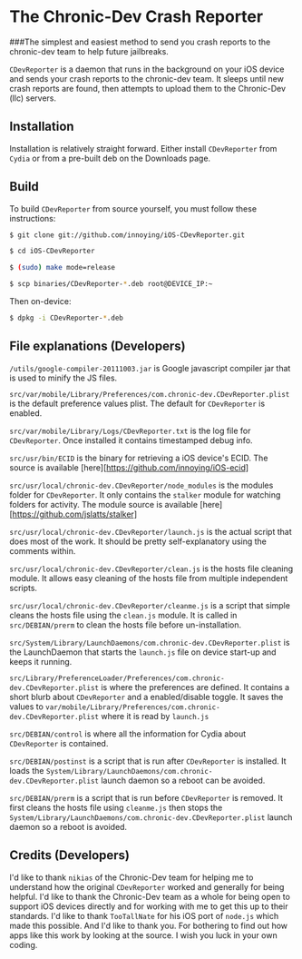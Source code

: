 The Chronic-Dev Crash Reporter
=======
###The simplest and easiest method to send you crash reports to the chronic-dev team to help future jailbreaks.


`CDevReporter` is a daemon that runs in the background on your iOS device and sends your crash reports to the chronic-dev team. It sleeps until new crash reports are found, then attempts to upload them to the Chronic-Dev (llc) servers.

Installation
------------
Installation is relatively straight forward. Either install `CDevReporter` from `Cydia` or from a pre-built deb on the Downloads page.


Build
------------
To build `CDevReporter` from source yourself, you must follow these instructions:

``` bash
$ git clone git://github.com/innoying/iOS-CDevReporter.git

$ cd iOS-CDevReporter

$ (sudo) make mode=release

$ scp binaries/CDevReporter-*.deb root@DEVICE_IP:~

```
Then on-device:
``` bash
$ dpkg -i CDevReporter-*.deb
```


File explanations (Developers)
------------
`/utils/google-compiler-20111003.jar` is Google javascript compiler jar that is used to minify the JS files.

`src/var/mobile/Library/Preferences/com.chronic-dev.CDevReporter.plist` is the default preference values plist. The default for `CDevReporter` is enabled.

`src/var/mobile/Library/Logs/CDevReporter.txt` is the log file for `CDevReporter`. Once installed it contains timestamped debug info. 

`src/usr/bin/ECID` is the binary for retrieving a iOS device's ECID. The source is available [here][https://github.com/innoying/iOS-ecid]

`src/usr/local/chronic-dev.CDevReporter/node_modules` is the modules folder for `CDevReporter`. It only contains the `stalker` module for watching folders for activity. The module source is available [here][https://github.com/jslatts/stalker]

`src/usr/local/chronic-dev.CDevReporter/launch.js` is the actual script that does most of the work. It should be pretty self-explanatory using the comments within. 

`src/usr/local/chronic-dev.CDevReporter/clean.js` is the hosts file cleaning module. It allows easy cleaning of the hosts file from multiple independent scripts. 

`src/usr/local/chronic-dev.CDevReporter/cleanme.js` is a script that simple cleans the hosts file using the `clean.js` module. It is called in `src/DEBIAN/prerm` to clean the hosts file before un-installation.

`src/System/Library/LaunchDaemons/com.chronic-dev.CDevReporter.plist` is the LaunchDaemon that starts the `launch.js` file on device start-up and keeps it running.

`src/Library/PreferenceLoader/Preferences/com.chronic-dev.CDevReporter.plist` is where the preferences are defined. It contains a short blurb about `CDevReporter` and a enabled/disable toggle. It saves the values to `var/mobile/Library/Preferences/com.chronic-dev.CDevReporter.plist` where it is read by `launch.js`

`src/DEBIAN/control` is where all the information for Cydia about `CDevReporter` is contained. 

`src/DEBIAN/postinst` is a script that is run after `CDevReporter` is installed. It loads the `System/Library/LaunchDaemons/com.chronic-dev.CDevReporter.plist` launch daemon so a reboot can be avoided. 

`src/DEBIAN/prerm` is a script that is run before `CDevReporter` is removed. It first cleans the hosts file using `cleanme.js` then stops the `System/Library/LaunchDaemons/com.chronic-dev.CDevReporter.plist` launch daemon so a reboot is avoided. 


Credits (Developers)
------------
I'd like to thank `nikias` of the Chronic-Dev team for helping me to understand how the original `CDevReporter` worked and generally for being helpful.
I'd like to thank the Chronic-Dev team as a whole for being open to support iOS devices directly and for working with me to get this up to their standards.
I'd like to thank `TooTallNate` for his iOS port of `node.js` which made this possible.
And I'd like to thank you. For bothering to find out how apps like this work by looking at the source. I wish you luck in your own coding.